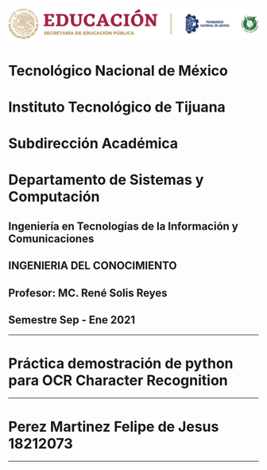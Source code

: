 # ![](https://github.com/Felipe-Perez21/LibreriaNUMPY/blob/main/PortadaTec.png)

#    Tecnológico Nacional de México
#   Instituto Tecnológico de Tijuana
#        Subdirección Académica
# Departamento de Sistemas y Computación
##  Ingeniería en Tecnologías de la Información y Comunicaciones
##        	INGENIERIA DEL CONOCIMIENTO
##   Profesor: MC. René Solis Reyes
##     Semestre Sep - Ene 2021
----
# Práctica demostración de python para OCR Character Recognition
----
# Perez Martinez Felipe de Jesus 18212073
-----
